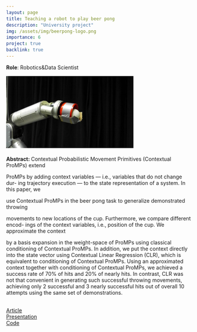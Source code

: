 ```yaml
---
layout: page
title: Teaching a robot to play beer pong
description: "University project"
img: /assets/img/beerpong-logo.png
importance: 6
project: true
backlink: true
---
```

<b>Role</b>: Robotics&Data Scientist

<div class="row d-flex justify-content-center">
    <img class="img-fluid rounded z-depth-1" src="/assets/img/beerpong-logo.png" alt="" title="Beer pong"/>
</div>
<div class="row">
    <div class="col-sm mt-2 mt-md-0">
    <br>
        <b>Abstract: </b>Contextual Probabilistic Movement Primitives (Contextual ProMPs) extend

ProMPs by adding context variables — i.e., variables that do not change dur-
ing trajectory execution — to the state representation of a system. In this paper, we

use Contextual ProMPs in the beer pong task to generalize demonstrated throwing

movements to new locations of the cup. Furthermore, we compare different encod-
ings of the context variables, i.e., position of the cup. We approximate the context

by a basis expansion in the weight-space of ProMPs using classical conditioning of
Contextual ProMPs. In addition, we put the context directly into the state vector
using Contextual Linear Regression (CLR), which is equivalent to conditioning of
Contextual ProMPs. Using an approximated context together with conditioning
of Contextual ProMPs, we achieved a success rate of 70% of hits and 20% of
nearly hits. In contrast, CLR was not that convenient in generating such successful
throwing movements, achieving only 2 successful and 3 nearly successful hits out
of overall 10 attempts using the same set of demonstrations. <br><br>
    </div>
</div>
<a target="_blank" rel="noopener noreferrer" href="/assets/pdf/robopong_article.pdf">Article</a><br>
<a target="_blank" rel="noopener noreferrer" href="/assets/pdf/robopong.pdf">Presentation</a><br>
<a target="_blank" rel="noopener noreferrer" href="https://github.com/trojan03/contextual-promp">Code</a>
